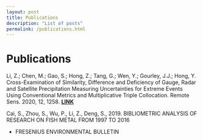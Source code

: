 ```yaml
---
layout: post
title: Publications
description: "List of posts"
permalink: /publications.html
---
```


# Publications

Li, Z.; Chen, M.; Gao, S.; Hong, Z.; Tang, G.; Wen, Y.; Gourley, J.J.; Hong, Y.
 Cross-Examination of Similarity, Difference and Deficiency of Gauge, Radar and Satellite Precipitation
  Measuring Uncertainties for Extreme Events Using Conventional Metrics and Multiplicative Triple
   Collocation. Remote Sens. 2020, 12, 1258. [**LINK**](https://www.mdpi.com/2072-4292/12/8/1258)

Cai, S., Zhou, S., Wu, P., Li, Z., Deng, S., 2019. BIBLIOMETRIC ANALYSIS OF RESEARCH ON FISH METAL FROM 1997 TO 2016
 - FRESENIUS ENVIRONMENTAL BULLETIN
